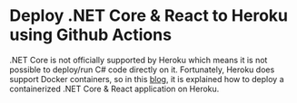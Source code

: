 # Deploy .NET Core & React to Heroku using Github Actions

.NET Core is not officially supported by Heroku which means it is not possible to deploy/run C# code directly on it. Fortunately, Heroku does support Docker containers, so in this [blog](https://medium.com/splendr-llc/deploy-net-core-react-to-heroku-using-github-actions-ec32d1925b1e), it is explained how to deploy a containerized .NET Core & React application on Heroku.
